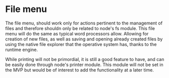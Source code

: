 # File menu

The file menu, should work only for actions pertinent to the management of files and therefore shouldn only be related to node's fs module. This file menu will do the same as typical word processors allow. Allowing for creation of new files, as well as saving and opening already created files by using the native file explorer that the operative system has, thanks to the runtime engine.

While printing will not be primordial, it is still a good feature to have, and can be easily done through node's printer module. This module will not be set in the MVP but would be of interest to add the functionality at a later time.